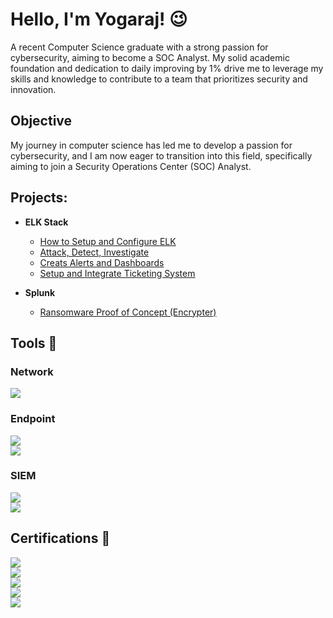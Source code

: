 # Hello, I'm Yogaraj! 😉

 A recent Computer Science graduate with a strong passion for cybersecurity, aiming to become a SOC Analyst. My solid academic foundation and dedication to daily improving by 1% drive me to leverage my skills and knowledge to contribute to a team that prioritizes security and innovation.

## Objective
My journey in computer science has led me to develop a passion for cybersecurity, and I am now eager to transition into this field, specifically aiming to join a Security Operations Center (SOC) Analyst.

<h2>Projects:</h2>

- <b>ELK Stack</b>
  - [How to Setup and Configure ELK](https://github.com/yogaraj-SOC/ELK-Stack/blob/main/Setup%20and%20configuration%20of%20ELK.md)
  - [Attack, Detect, Investigate](https://github.com/yogaraj-SOC/ELK-Stack/blob/main/Detect%2C%20Attack%20and%20Investigate.md)
  - [Creats Alerts and Dashboards](https://github.com/yogaraj-SOC/ELK-Stack/blob/main/Create%20Alerts%20and%20Dashboards.md)
  - [Setup and Integrate Ticketing System](https://github.com/yogaraj-SOC/ELK-Stack/blob/main/Integrate%20Ticketing%20System.md)
    
- <b>Splunk</b>
  - [Ransomware Proof of Concept (Encrypter)](https://github.com/joshmadakor1/EncrypterPOC)

## Tools 🔧

### Network
<div>
    <img src="https://img.shields.io/badge/-Wireshark-1679A7?&style=for-the-badge&logo=Wireshark&logoColor=white" />
</div>

### Endpoint
<div>
    <img src="https://img.shields.io/badge/-Microsoft_Defender_for_Endpoint-00A4EF?&style=for-the-badge&logo=Microsoft&logoColor=white" /> <br>
    <img src="https://img.shields.io/badge/-Velociraptor-4B275F?&style=for-the-badge&logo=Velociraptor&logoColor=white" /> <br>
</div>

### SIEM
<div>
    <img src="https://img.shields.io/badge/-Splunk-000000?&style=for-the-badge&logo=Splunk&logoColor=white" /> <br>
    <img src="https://img.shields.io/badge/-Elastic-005571?&style=for-the-badge&logo=Elastic&logoColor=white" /> <br>
</div>

## Certifications 📜
<div>
<img src="https://img.shields.io/badge/-Security%2B-FF0000?&style=for-the-badge&logo=CompTIA&logoColor=white" /> <br>
<img src="https://img.shields.io/badge/-Network%2B-007ACC?&style=for-the-badge&logo=CompTIA&logoColor=white" /> <br>
<img src="https://img.shields.io/badge/-A%2B-4D4D4D?&style=for-the-badge&logo=CompTIA&logoColor=white" /> <br>
<img src="https://img.shields.io/badge/-CDSA-006400?&style=for-the-badge&logoColor=white" /> <br>
<img src="https://img.shields.io/badge/-CCD-000080?&style=for-the-badge&logoColor=white" /> <br>
</div>

